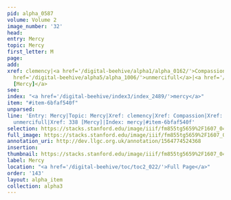 ```yaml
---
pid: alpha_0587
volume: Volume 2
image_number: '32'
head: 
entry: Mercy
topic: Mercy
first_letter: M
page: 
add: 
xref: clemency|<a href='/digital-beehive/alpha1/alpha_0162/'>Compassion</a>|<a href='/digital-beehive/alpha2/alpha_0377/'>grace</a>|<a
  href='/digital-beehive/alpha5/alpha_1006/'>unmercifull</a>|<a href='/digital-beehive/num2/num_0391/'>338
  [Mercy]</a>
see: 
index: "<a href='/digital-beehive/index3/index_2489/'>mercy</a>"
item: "#item-6bfaf540f"
unparsed: 
line: 'Entry: Mercy|Topic: Mercy|Xref: clemency|Xref: Compassion|Xref: grace|Xref:
  unmercifull|Xref: 338 [Mercy]|Index: mercy|#item-6bfaf540f'
selection: https://stacks.stanford.edu/image/iiif/fm855tg5659%2F1607_0499/752,2916,2950,483/full/0/default.jpg
full_image: https://stacks.stanford.edu/image/iiif/fm855tg5659%2F1607_0499/full/full/0/default.jpg
annotation_uri: http://dev.llgc.org.uk/annotation/1564774524368
insertion: 
thumbnail: https://stacks.stanford.edu/image/iiif/fm855tg5659%2F1607_0499/752,2916,600,180/250,/0/default.jpg
label: Mercy
location: "<a href='/digital-beehive/toc/toc2_022/'>Full Page</a>"
order: '143'
layout: alpha_item
collection: alpha3
---
```


